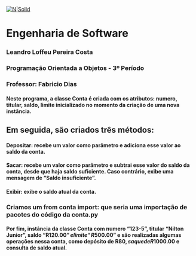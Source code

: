 [![N|Solid](https://universidadedevassouras.edu.br/wp-content/uploads/2022/03/campus_marica.png)](https://universidadedevassouras.edu.br/campus-marica/)

# Engenharia de Software
### Leandro Loffeu Pereira Costa
### Programação Orientada a Objetos - 3º Período
### Frofessor: Fabricio Dias

#### Neste programa, a classe Conta é criada com os atributos: numero, titular, saldo, limite inicializado no momento da criação de uma nova instância. 


## Em seguida, são criados três métodos:

#### Depositar: recebe um valor como parâmetro e adiciona esse valor ao saldo da conta.
#### Sacar: recebe um valor como parâmetro e subtrai esse valor do saldo da conta, desde que haja saldo suficiente. Caso contrário, exibe uma mensagem de “Saldo insuficiente”.
#### Exibir: exibe o saldo atual da conta.

### Criamos um from  conta import: que seria uma importação de pacotes do código da conta.py

#### Por fim, instância da classe Conta com numero “123-5”, titular “Nilton Junior”, saldo “R$120.00” e limite “R$500.00” e são realizadas algumas operações nessa conta, como depósito de R$80, saque de R$1000.00 e consulta de saldo atual.

